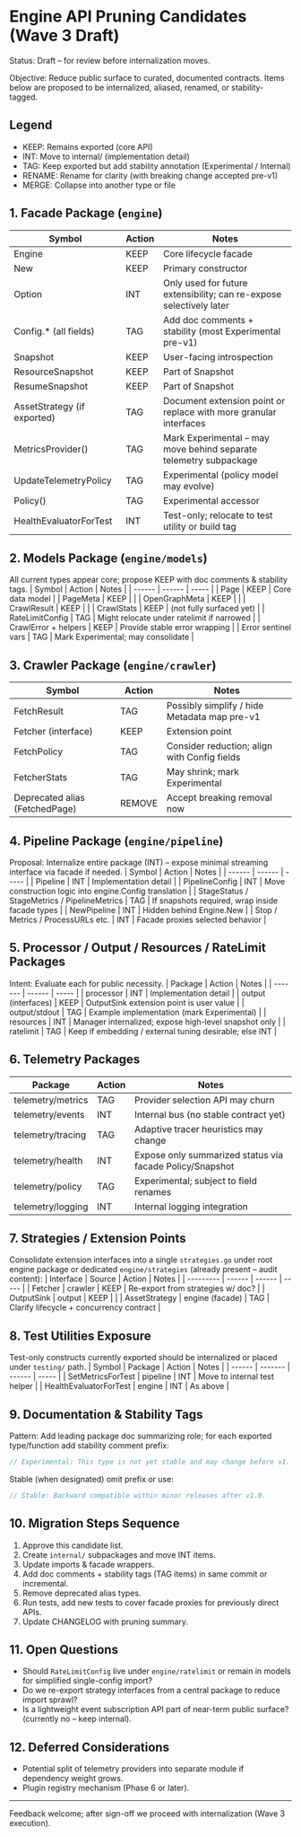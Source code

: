# Engine API Pruning Candidates (Wave 3 Draft)

Status: Draft – for review before internalization moves.

Objective: Reduce public surface to curated, documented contracts. Items below are proposed to be internalized, aliased, renamed, or stability-tagged.

## Legend

- KEEP: Remains exported (core API)
- INT: Move to internal/ (implementation detail)
- TAG: Keep exported but add stability annotation (Experimental / Internal)
- RENAME: Rename for clarity (with breaking change accepted pre-v1)
- MERGE: Collapse into another type or file

## 1. Facade Package (`engine`)

| Symbol                      | Action | Notes                                                               |
| --------------------------- | ------ | ------------------------------------------------------------------- |
| Engine                      | KEEP   | Core lifecycle facade                                               |
| New                         | KEEP   | Primary constructor                                                 |
| Option                      | INT    | Only used for future extensibility; can re-expose selectively later |
| Config.\* (all fields)      | TAG    | Add doc comments + stability (most Experimental pre-v1)             |
| Snapshot                    | KEEP   | User-facing introspection                                           |
| ResourceSnapshot            | KEEP   | Part of Snapshot                                                    |
| ResumeSnapshot              | KEEP   | Part of Snapshot                                                    |
| AssetStrategy (if exported) | TAG    | Document extension point or replace with more granular interfaces   |
| MetricsProvider()           | TAG    | Mark Experimental – may move behind separate telemetry subpackage   |
| UpdateTelemetryPolicy       | TAG    | Experimental (policy model may evolve)                              |
| Policy()                    | TAG    | Experimental accessor                                               |
| HealthEvaluatorForTest      | INT    | Test-only; relocate to test utility or build tag                    |

## 2. Models Package (`engine/models`)

All current types appear core; propose KEEP with doc comments & stability tags.
| Symbol | Action | Notes |
| ------ | ------ | ----- |
| Page | KEEP | Core data model |
| PageMeta | KEEP | |
| OpenGraphMeta | KEEP | |
| CrawlResult | KEEP | |
| CrawlStats | KEEP | (not fully surfaced yet) |
| RateLimitConfig | TAG | Might relocate under ratelimit if narrowed |
| CrawlError + helpers | KEEP | Provide stable error wrapping |
| Error sentinel vars | TAG | Mark Experimental; may consolidate |

## 3. Crawler Package (`engine/crawler`)

| Symbol                         | Action | Notes                                        |
| ------------------------------ | ------ | -------------------------------------------- |
| FetchResult                    | TAG    | Possibly simplify / hide Metadata map pre-v1 |
| Fetcher (interface)            | KEEP   | Extension point                              |
| FetchPolicy                    | TAG    | Consider reduction; align with Config fields |
| FetcherStats                   | TAG    | May shrink; mark Experimental                |
| Deprecated alias (FetchedPage) | REMOVE | Accept breaking removal now                  |

## 4. Pipeline Package (`engine/pipeline`)

Proposal: Internalize entire package (INT) – expose minimal streaming interface via facade if needed.
| Symbol | Action | Notes |
| ------ | ------ | ----- |
| Pipeline | INT | Implementation detail |
| PipelineConfig | INT | Move construction logic into engine.Config translation |
| StageStatus / StageMetrics / PipelineMetrics | TAG | If snapshots required, wrap inside facade types |
| NewPipeline | INT | Hidden behind Engine.New |
| Stop / Metrics / ProcessURLs etc. | INT | Facade proxies selected behavior |

## 5. Processor / Output / Resources / RateLimit Packages

Intent: Evaluate each for public necessity.
| Package | Action | Notes |
| ------- | ------ | ----- |
| processor | INT | Implementation detail |
| output (interfaces) | KEEP | OutputSink extension point is user value |
| output/stdout | TAG | Example implementation (mark Experimental) |
| resources | INT | Manager internalized; expose high-level snapshot only |
| ratelimit | TAG | Keep if embedding / external tuning desirable; else INT |

## 6. Telemetry Packages

| Package           | Action | Notes                                                    |
| ----------------- | ------ | -------------------------------------------------------- |
| telemetry/metrics | TAG    | Provider selection API may churn                         |
| telemetry/events  | INT    | Internal bus (no stable contract yet)                    |
| telemetry/tracing | TAG    | Adaptive tracer heuristics may change                    |
| telemetry/health  | INT    | Expose only summarized status via facade Policy/Snapshot |
| telemetry/policy  | TAG    | Experimental; subject to field renames                   |
| telemetry/logging | INT    | Internal logging integration                             |

## 7. Strategies / Extension Points

Consolidate extension interfaces into a single `strategies.go` under root engine package or dedicated `engine/strategies` (already present – audit content):
| Interface | Source | Action | Notes |
| --------- | ------ | ------ | ----- |
| Fetcher | crawler | KEEP | Re-export from strategies w/ doc? |
| OutputSink | output | KEEP | |
| AssetStrategy | engine (facade) | TAG | Clarify lifecycle + concurrency contract |

## 8. Test Utilities Exposure

Test-only constructs currently exported should be internalized or placed under `testing/` path.
| Symbol | Package | Action | Notes |
| ------ | ------- | ------ | ----- |
| SetMetricsForTest | pipeline | INT | Move to internal test helper |
| HealthEvaluatorForTest | engine | INT | As above |

## 9. Documentation & Stability Tags

Pattern: Add leading package doc summarizing role; for each exported type/function add stability comment prefix:

```go
// Experimental: This type is not yet stable and may change before v1.
```

Stable (when designated) omit prefix or use:

```go
// Stable: Backward compatible within minor releases after v1.0.
```

## 10. Migration Steps Sequence

1. Approve this candidate list.
2. Create `internal/` subpackages and move INT items.
3. Update imports & facade wrappers.
4. Add doc comments + stability tags (TAG items) in same commit or incremental.
5. Remove deprecated alias types.
6. Run tests, add new tests to cover facade proxies for previously direct APIs.
7. Update CHANGELOG with pruning summary.

## 11. Open Questions

- Should `RateLimitConfig` live under `engine/ratelimit` or remain in models for simplified single-config import?
- Do we re-export strategy interfaces from a central package to reduce import sprawl?
- Is a lightweight event subscription API part of near-term public surface? (currently no – keep internal).

## 12. Deferred Considerations

- Potential split of telemetry providers into separate module if dependency weight grows.
- Plugin registry mechanism (Phase 6 or later).

---

Feedback welcome; after sign-off we proceed with internalization (Wave 3 execution).
